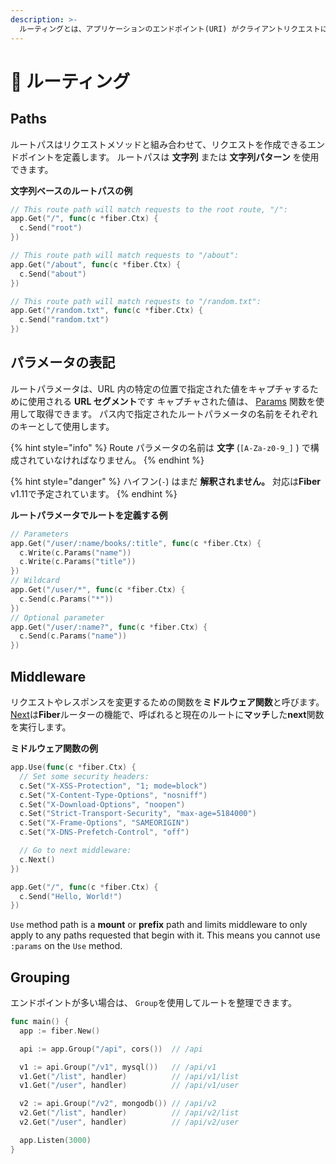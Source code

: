 ```yaml
---
description: >-
  ルーティングとは、アプリケーションのエンドポイント(URI) がクライアントリクエストにどのように応答するかを指します。
---
```


# 🔌 ルーティング

## Paths

ルートパスはリクエストメソッドと組み合わせて、リクエストを作成できるエンドポイントを定義します。 ルートパスは **文字列** または **文字列パターン** を使用できます。

**文字列ベースのルートパスの例**

```go
// This route path will match requests to the root route, "/":
app.Get("/", func(c *fiber.Ctx) {
  c.Send("root")
})

// This route path will match requests to "/about":
app.Get("/about", func(c *fiber.Ctx) {
  c.Send("about")
})

// This route path will match requests to "/random.txt":
app.Get("/random.txt", func(c *fiber.Ctx) {
  c.Send("random.txt")
})
```

## パラメータの表記

ルートパラメータは、URL 内の特定の位置で指定された値をキャプチャするために使用される **URL セグメント**です キャプチャされた値は、 [Params](https://fiber.wiki/context#params) 関数を使用して取得できます。 パス内で指定されたルートパラメータの名前をそれぞれのキーとして使用します。

{% hint style="info" %}
Route パラメータの名前は **文字** \(`[A-Za-z0-9_]` \) で構成されていなければなりません。
{% endhint %}

{% hint style="danger" %}
ハイフン\(`-`\) はまだ **解釈されません。** 対応は**Fiber** v1.11で予定されています。
{% endhint %}

**ルートパラメータでルートを定義する例**

```go
// Parameters
app.Get("/user/:name/books/:title", func(c *fiber.Ctx) {
  c.Write(c.Params("name"))
  c.Write(c.Params("title"))
})
// Wildcard
app.Get("/user/*", func(c *fiber.Ctx) {
  c.Send(c.Params("*"))
})
// Optional parameter
app.Get("/user/:name?", func(c *fiber.Ctx) {
  c.Send(c.Params("name"))
})
```

## Middleware

リクエストやレスポンスを変更するための関数を**ミドルウェア関数**と呼びます。 [Next](https://github.com/gofiber/docs/tree/34729974f7d6c1d8363076e7e88cd71edc34a2ac/context/README.md#next)は**Fiber**ルーターの機能で、呼ばれると現在のルートに**マッチ**した**next**関数を実行します。

**ミドルウェア関数の例**

```go
app.Use(func(c *fiber.Ctx) {
  // Set some security headers:
  c.Set("X-XSS-Protection", "1; mode=block")
  c.Set("X-Content-Type-Options", "nosniff")
  c.Set("X-Download-Options", "noopen")
  c.Set("Strict-Transport-Security", "max-age=5184000")
  c.Set("X-Frame-Options", "SAMEORIGIN")
  c.Set("X-DNS-Prefetch-Control", "off")

  // Go to next middleware:
  c.Next()
})

app.Get("/", func(c *fiber.Ctx) {
  c.Send("Hello, World!")
})
```

`Use` method path is a **mount** or **prefix** path and limits middleware to only apply to any paths requested that begin with it. This means you cannot use `:params` on the `Use` method.

## Grouping

エンドポイントが多い場合は、 `Group`を使用してルートを整理できます。

```go
func main() {
  app := fiber.New()

  api := app.Group("/api", cors())  // /api

  v1 := api.Group("/v1", mysql())   // /api/v1
  v1.Get("/list", handler)          // /api/v1/list
  v1.Get("/user", handler)          // /api/v1/user

  v2 := api.Group("/v2", mongodb()) // /api/v2
  v2.Get("/list", handler)          // /api/v2/list
  v2.Get("/user", handler)          // /api/v2/user

  app.Listen(3000)
}
```

